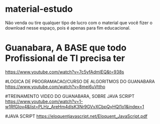 # material-estudo
Não venda ou tire qualquer tipo de lucro com o material que você fizer o download nesse espaço, pois é apenas para fim educacional.

# Guanabara, A BASE que todo Profissional de TI precisa ter
https://www.youtube.com/watch?v=7c5yfAdmIEQ&t=938s

#LOGICA DE PROGRAMACAO/CURSO DE ALGORITMOS DO GUANABARA
https://www.youtube.com/watch?v=8mei6uVttho

#TREINAMENTO VIDEO DO GUANABARA, SOBRE JAVA SCRIPT
https://www.youtube.com/watch?v=1-w1RfGIov4&list=PLHz_AreHm4dlsK3Nr9GVvXCbpQyHQl1o1&index=1

#JAVA SCRIPT
https://eloquentjavascript.net/Eloquent_JavaScript.pdf
